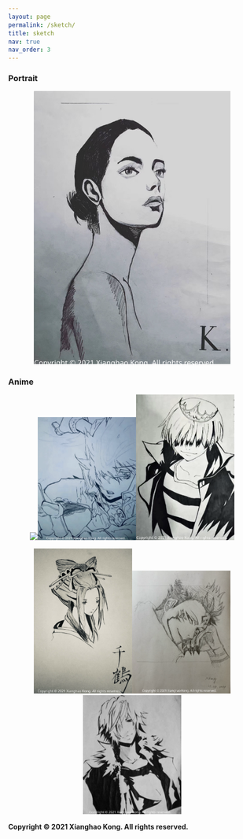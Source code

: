 ```yaml
---
layout: page
permalink: /sketch/
title: sketch
nav: true
nav_order: 3
---
```


### Portrait

<p align="center">
  <img src="/assets/img/sketch/Fig6.svg" width="400" alt="Hope"/>
</p>

### Anime

<p align="center">
  <img src="/assets/img/sketch/Fig1.svg" width="200"/><img src="/assets/img/sketch/Fig2.svg" width="200"/><img src="/assets/img/sketch/Fig5.svg" width="200"/>
</p>

<p align="center">
  <img src="/assets/img/sketch/Fig4.svg" width="200"/><img src="/assets/img/sketch/Fig7.svg" width="200"/><img src="/assets/img/sketch/Fig3.svg" width="200"/>
</p>

**Copyright © 2021 Xianghao Kong. All rights reserved.**
